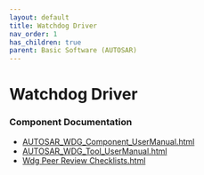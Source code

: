 ```yaml
---
layout: default
title: Watchdog Driver
nav_order: 1
has_children: true
parent: Basic Software (AUTOSAR)
---
```

# Watchdog Driver
### Component Documentation

- [AUTOSAR_WDG_Component_UserManual.html](doc/AUTOSAR_WDG_Component_UserManual.html)
- [AUTOSAR_WDG_Tool_UserManual.html](doc/AUTOSAR_WDG_Tool_UserManual.html)
- [Wdg Peer Review Checklists.html](doc/Wdg%20Peer%20Review%20Checklists.html)

